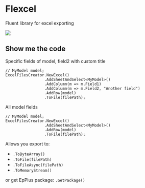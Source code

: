 # Flexcel
Fluent library for excel exporting

![](https://github.com/bannikovilea/Flexcel/workflows/.NET%20Core%20build%20and%20test/badge.svg)

## Show me the code

Specific fields of model, field2 with custom title

```
// MyModel model;
ExcelFilesCreator.NewExcel()
                 .AddSheetAndSelect<MyModel>()
				 .AddColumn(m => m.Field1)
				 .AddColumn(m => m.Field2, "Another field")
				 .AddRow(model)
				 .ToFile(filePath);
```

All model fields

```
// MyModel model;
ExcelFilesCreator.NewExcel()
                 .AddSheetAndSelect<MyModel>()
				 .AddRow(model)
				 .ToFile(filePath);

```

Allows you export to:

- `.ToByteArray()`
- `.ToFile(filePath)`
- `.ToFileAsync(filePath)`
- `.ToMemoryStream()`

or get EpPlus package: `.GetPackage()`